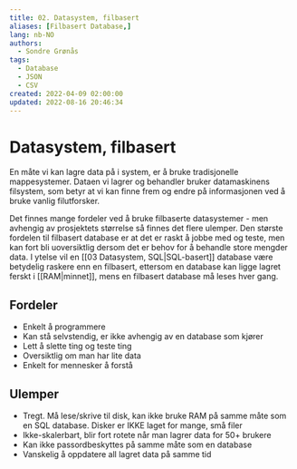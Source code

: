 ```yaml
---
title: 02. Datasystem, filbasert
aliases: [Filbasert Database,]
lang: nb-NO
authors:
  - Sondre Grønås
tags:
  - Database
  - JSON
  - CSV
created: 2022-04-09 02:00:00
updated: 2022-08-16 20:46:34
---
```

# Datasystem, filbasert
En måte vi kan lagre data på i system, er å bruke tradisjonelle mappesystemer. Dataen vi lagrer og behandler bruker datamaskinens filsystem, som betyr at vi kan finne frem og endre på informasjonen ved å bruke vanlig filutforsker.

Det finnes mange fordeler ved å bruke filbaserte datasystemer - men avhengig av prosjektets størrelse så finnes det flere ulemper. Den største fordelen til filbasert database er at det er raskt å jobbe med og teste, men kan fort bli uoversiktlig dersom det er behov for å behandle store mengder data. I ytelse vil en [[03 Datasystem, SQL|SQL-basert]] database være betydelig raskere enn en filbasert, ettersom en database kan ligge lagret ferskt i [[RAM|minnet]], mens en filbasert database må leses hver gang.

## Fordeler
- Enkelt å programmere
- Kan stå selvstendig, er ikke avhengig av en database som kjører
- Lett å slette ting og teste ting
- Oversiktlig om man har lite data
- Enkelt for mennesker å forstå

## Ulemper
- Tregt. Må lese/skrive til disk, kan ikke bruke RAM på samme måte som en SQL database. Disker er IKKE laget for mange, små filer
- Ikke-skalerbart, blir fort rotete når man lagrer data for 50+ brukere
- Kan ikke passordbeskyttes på samme måte som en database
- Vanskelig å oppdatere all lagret data på samme tid